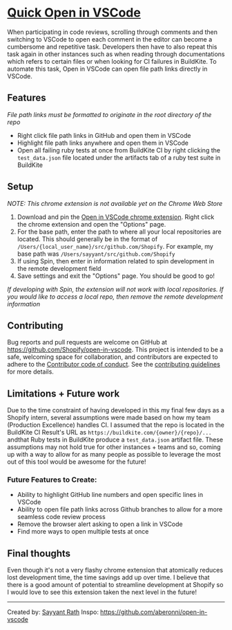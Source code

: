 # [Quick Open in VSCode](https://chrome.google.com/webstore/detail/quick-open-in-vscode/cidjlkdjfmegbpphjpombbpndiklpoee)

When participating in code reviews, scrolling through comments and then switching to VSCode to open each comment in the editor can become a cumbersome
and repetitive task. Developers then have to also repeat this task again in other instances such as when reading through documentations which refers to
certain files or when looking for CI failures in BuildKite. To automate this task, Open in VSCode can open file path links directly in VSCode.


## Features

_File path links must be formatted to originate in the root directory of the repo_

- Right click file path links in GitHub and open them in VSCode
- Highlight file path links anywhere and open them in VSCode
- Open all failing ruby tests at once from BuildKite CI by right clicking the `test_data.json` file located under the artifacts tab of a ruby test suite
  in BuildKite

## Setup

_NOTE: This chrome extension is not available yet on the Chrome Web Store_

1. Download and pin the [Open in VSCode chrome extension](https://chrome.google.com/webstore/detail/quick-open-in-vscode/cidjlkdjfmegbpphjpombbpndiklpoee). Right click the chrome extension and open the "Options" page.
2. For the base path, enter the path to where all your local repositories are located. This should generally be in the format of
   `/Users/{local_user_name}/src/github.com/Shopify`. For example, my base path was `/Users/sayyant/src/github.com/Shopify`
3. If using Spin, then enter in information related to spin development in the remote
   development field
4. Save settings and exit the "Options" page. You should be good to go!

_If developing with Spin, the extension will not work with local repositories. If you would like to access a local repo, then remove the remote
development information_

## Contributing

Bug reports and pull requests are welcome on GitHub at https://github.com/Shopify/open-in-vscode. This project is intended to be a safe, welcoming space for collaboration, and contributors are expected to adhere to the [Contributor code of conduct](./CODE_OF_CONDUCT.md). See the [contributing guidelines](./CONTRIBUTING.md) for more details.

## Limitations + Future work

Due to the time constraint of having developed in this my final few days as a Shopify intern, several assumptions were made based on how my team
(Production Excellence) handles CI. I assumed that the repo is located in the BuildKite CI Result's URL as `https://buildkite.com/{owner}/{repo}/...`
andthat Ruby tests in BuildKite produce a `test_data.json` artifact file. These assumptions may not hold true for other instances + teams and so,
coming up with a way to allow for as many people as possible to leverage the most out of this tool would be awesome for the future!

### Future Features to Create:

- Ability to highlight GitHub line numbers and open specific lines in VSCode
- Ability to open file path links across Github branches to allow for a more seamless code review process
- Remove the browser alert asking to open a link in VSCode
- Find more ways to open multiple tests at once

## Final thoughts

Even though it's not a very flashy chrome extension that atomically reduces lost development time, the time savings add up over time. I believe that
there is a good amount of potential to streamline development at Shopify so I would love to see this extension taken the next level in the future!

---

Created by: [Sayyant Rath](https://github.com/SayyantRath)
Inspo: https://github.com/aberonni/open-in-vscode
